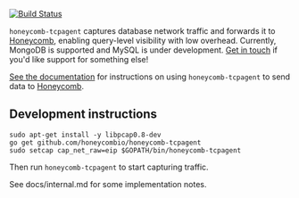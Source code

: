 [![Build Status](https://travis-ci.org/honeycombio/honeycomb-tcpagent.svg?branch=master)](https://travis-ci.org/honeycombio/honeycomb-tcpagent)

`honeycomb-tcpagent` captures database network traffic and forwards it to [Honeycomb](https://honeycomb.io), enabling query-level visibility with low overhead. Currently, MongoDB is supported and MySQL is under development. [Get in touch](https://honeycomb.io/help/) if you'd like support for something else!

[See the documentation](https://honeycomb.io/docs/mongodb/tcp) for instructions on using `honeycomb-tcpagent` to send data to [Honeycomb](https://honeycomb.io).


## Development instructions


```
sudo apt-get install -y libpcap0.8-dev
go get github.com/honeycombio/honeycomb-tcpagent
sudo setcap cap_net_raw=eip $GOPATH/bin/honeycomb-tcpagent
```

Then run `honeycomb-tcpagent` to start capturing traffic.

See docs/internal.md for some implementation notes.
